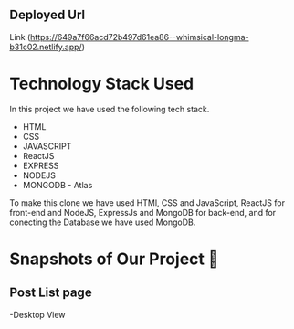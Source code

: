 ## Deployed Url 



Link (https://649a7f66acd72b497d61ea86--whimsical-longma-b31c02.netlify.app/)


# Technology Stack Used

In this project we have used the following tech stack.

- HTML
- CSS
- JAVASCRIPT
- ReactJS
- EXPRESS
- NODEJS
- MONGODB - Atlas

To make this clone we have used HTMl, CSS and JavaScript, ReactJS for front-end and NodeJS, ExpressJs and MongoDB for back-end, and for conecting the Database we have used MongoDB.


# Snapshots of Our Project 📸


## Post List page
-Desktop View


